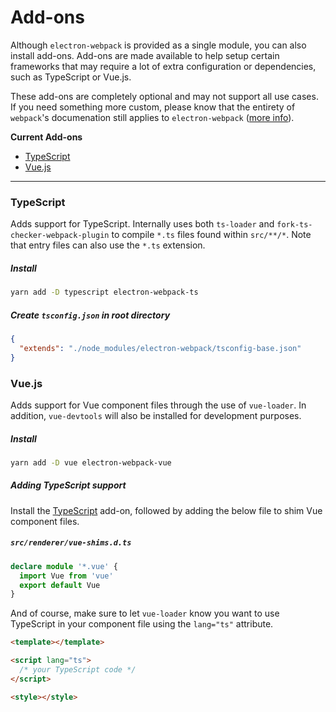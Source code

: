 # Add-ons

Although `electron-webpack` is provided as a single module, you can also install add-ons. Add-ons are made available to help setup certain frameworks that may require a lot of extra configuration or dependencies, such as TypeScript or Vue.js.

These add-ons are completely optional and may not support all use cases. If you need something more custom, please know that the entirety of `webpack`'s documenation still applies to `electron-webpack` ([more info]()).

**Current Add-ons**
* [TypeScript]()
* [Vue.js]()

---

### TypeScript
Adds support for TypeScript. Internally uses both `ts-loader` and `fork-ts-checker-webpack-plugin` to compile `*.ts` files found within `src/**/*`. Note that entry files can also use the `*.ts` extension.

##### Install
```bash
yarn add -D typescript electron-webpack-ts
```

##### Create `tsconfig.json` in root directory
```json
{
  "extends": "./node_modules/electron-webpack/tsconfig-base.json"
}
```

### Vue.js
Adds support for Vue component files through the use of `vue-loader`. In addition, `vue-devtools` will also be installed for development purposes.

##### Install
```bash
yarn add -D vue electron-webpack-vue
```

##### Adding TypeScript support
Install the [TypeScript]() add-on, followed by adding the below file to shim Vue component files.

##### `src/renderer/vue-shims.d.ts`
```ts
declare module '*.vue' {
  import Vue from 'vue'
  export default Vue
}
```

And of course, make sure to let `vue-loader` know you want to use TypeScript in your component file using the `lang="ts"` attribute.

```html
<template></template>

<script lang="ts">
  /* your TypeScript code */
</script>

<style></style>
```
